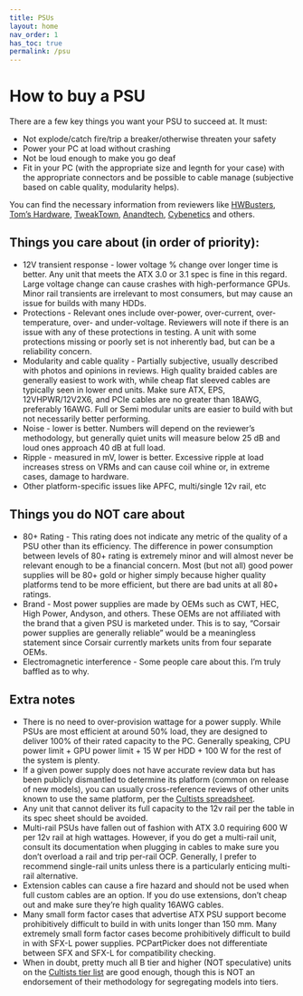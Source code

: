 ```yaml
---
title: PSUs
layout: home
nav_order: 1
has_toc: true
permalink: /psu
---
```

# How to buy a PSU

There are a few key things you want your PSU to succeed at. It must:
- Not explode/catch fire/trip a breaker/otherwise threaten your safety
- Power your PC at load without crashing
- Not be loud enough to make you go deaf
- Fit in your PC (with the appropriate size and legnth for your case) with the appropriate connectors and be possible to cable manage (subjective based on cable quality, modularity helps).

You can find the necessary information from reviewers like [HWBusters](https://hwbusters.com/), [Tom’s Hardware](https://www.tomshardware.com/), [TweakTown](https://www.tweaktown.com/), [Anandtech](https://www.anandtech.com/), [Cybenetics](https://www.cybenetics.com/) and others.

## Things you care about (in order of priority):
- 12V transient response - lower voltage % change over longer time is better. Any unit that meets the ATX 3.0 or 3.1 spec is fine in this regard. Large voltage change can cause crashes with high-performance GPUs. Minor rail transients are irrelevant to most consumers, but may cause an issue for builds with many HDDs.
- Protections - Relevant ones include over-power, over-current, over-temperature, over- and under-voltage. Reviewers will note if there is an issue with any of these protections in testing. A unit with some protections missing or poorly set is not inherently bad, but can be a reliability concern. 
- Modularity and cable quality - Partially subjective, usually described with photos and opinions in reviews. High quality braided cables are generally easiest to work with, while cheap flat sleeved cables are typically seen in lower end units. Make sure ATX, EPS, 12VHPWR/12V2X6, and PCIe cables are no greater than 18AWG, preferably 16AWG. Full or Semi modular units are easier to build with but not necessarily better performing.
- Noise - lower is better. Numbers will depend on the reviewer’s methodology, but generally quiet units will measure below 25 dB and loud ones approach 40 dB at full load.
- Ripple - measured in mV, lower is better. Excessive ripple at load increases stress on VRMs and can cause coil whine or, in extreme cases, damage to hardware.
- Other platform-specific issues like APFC, multi/single 12v rail, etc

## Things you do NOT care about
- 80+ Rating - This rating does not indicate any metric of the quality of a PSU other than its efficiency. The difference in power consumption between levels of 80+ rating is extremely minor and will almost never be relevant enough to be a financial concern. Most (but not all) good power supplies will be 80+ gold or higher simply because higher quality platforms tend to be more efficient, but there are bad units at all 80+ ratings.
- Brand - Most power supplies are made by OEMs such as CWT, HEC, High Power, Andyson, and others. These OEMs are not affiliated with the brand that a given PSU is marketed under. This is to say, “Corsair power supplies are generally reliable” would be a meaningless statement since Corsair currently markets units from four separate OEMs.
- Electromagnetic interference - Some people care about this. I’m truly baffled as to why.

## Extra notes
- There is no need to over-provision wattage for a power supply. While PSUs are most efficient at around 50% load, they are designed to deliver 100% of their rated capacity to the PC. Generally speaking, CPU power limit + GPU power limit + 15 W per HDD + 100 W for the rest of the system is plenty. 
- If a given power supply does not have accurate review data but has been publicly dismantled to determine its platform (common on release of new models), you can usually cross-reference reviews of other units known to use the same platform, per the [Cultists spreadsheet](https://docs.google.com/spreadsheets/d/1eL0893Ramlwk6E3s3uSvH1_juom7SMG5SCNzP2Uov8w/edit).
- Any unit that cannot deliver its full capacity to the 12v rail per the table in its spec sheet should be avoided. 
- Multi-rail PSUs have fallen out of fashion with ATX 3.0 requiring 600 W per 12v rail at high wattages. However, if you do get a multi-rail unit, consult its documentation when plugging in cables to make sure you don’t overload a rail and trip per-rail OCP. Generally, I prefer to recommend single-rail units unless there is a particularly enticing multi-rail alternative.
- Extension cables can cause a fire hazard and should not be used when full custom cables are an option. If you do use extensions, don’t cheap out and make sure they’re high quality 16AWG cables.
- Many small form factor cases that advertise ATX PSU support become prohibitively difficult to build in with units longer than 150 mm. Many extremely small form factor cases become prohibitively difficult to build in with SFX-L power supplies. PCPartPicker does not differentiate between SFX and SFX-L for compatibility checking.
- When in doubt, pretty much all B tier and higher (NOT speculative) units on the [Cultists tier list](https://cultists.network/140/psu-tier-list/) are good enough, though this is NOT an endorsement of their methodology for segregating models into tiers.
